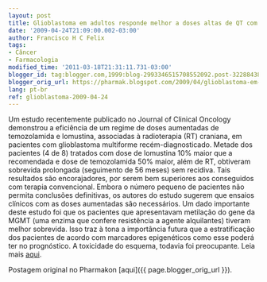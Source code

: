 ```yaml
---
layout: post
title: Glioblastoma em adultos responde melhor a doses altas de QT com RT
date: '2009-04-24T21:09:00.002-03:00'
author: Francisco H C Felix
tags:
- Câncer
- Farmacologia
modified_time: '2011-03-18T21:31:11.731-03:00'
blogger_id: tag:blogger.com,1999:blog-2993346515708552092.post-3228843808259575140
blogger_orig_url: https://pharmak.blogspot.com/2009/04/glioblastoma-em-adultos-responde-melhor.html
lang: pt-br
ref: glioblastoma-2009-04-24
---
```


Um estudo recentemente publicado no Journal of Clinical Oncology demonstrou a eficiência de um regime de doses aumentadas de temozolamida e lomustina, associadas à radioterapia (RT) craniana, em pacientes com glioblastoma multiforme recém-diagnosticado. <!--more-->Metade dos pacientes (4 de 8) tratados com dose de lomustina 10% maior que a recomendada e dose de temozolamida 50% maior, além de RT, obtiveram sobrevida prolongada (seguimento de 56 meses) sem recidiva. Tais resultados são encorajadores, por serem bem superiores aos conseguidos com terapia convencional. Embora o número pequeno de pacientes não permita conclusões definitivas, os autores do estudo sugerem que ensaios clínicos com as doses aumentadas são necessários. Um dado importante deste estudo foi que os pacientes que apresentavam metilação do gene da MGMT (uma enzima que confere resistência a agente alquilantes) tiveram melhor sobrevida. Isso traz à tona a importância futura que a estratificação dos pacientes de acordo com marcadores epigenéticos como esse poderá ter no prognóstico. A toxicidade do esquema, todavia foi preocupante. Leia mais [aqui](https://doi.org/10.1200/jco.2008.19.2195).

Postagem original no Pharmakon [aqui]({{ page.blogger_orig_url }}).

